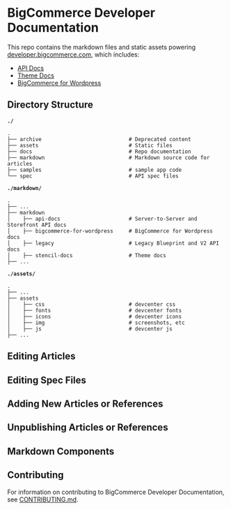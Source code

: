 # BigCommerce Developer Documentation

This repo contains the markdown files and static assets powering [developer.bigcommerce.com](https://developer.bigcommerce.com/stencil-docs), which includes: 
* [API Docs](https://developer.bigcommerce.com/api-docs)
* [Theme Docs](https://developer.bigcommerce.com/stencil-docs)
* [BigCommerce for Wordpress](https://developer.bigcommerce.com/bigcommerce-for-wordpress)

## Directory Structure


**`./`**
```shell
.
├── archive                            # Deprecated content
├── assets                             # Static files
├── docs                               # Repo documentation
├── markdown                           # Markdown source code for articles
├── samples                            # sample app code
└── spec                               # API spec files
```

**`./markdown/`**

```shell
.
├── ...
├── markdown                           
│    ├── api-docs                      # Server-to-Server and Storefront API docs
│    ├── bigcommerce-for-wordpress     # BigCommerce for Wordpress docs
│    ├── legacy                        # Legacy Blueprint and V2 API docs
│    ├── stencil-docs                  # Theme docs
├── ...
```

**`./assets/`**
```shell
.
├── ...
├── assets                             
│    ├── css                           # devcenter css
│    ├── fonts                         # devcenter fonts
│    ├── icons                         # devcenter icons
│    ├── img                           # screenshots, etc
│    ├── js                            # devcenter js 
├── ...
```
## Editing Articles

## Editing Spec Files

## Adding New Articles or References

## Unpublishing Articles or References

## Markdown Components

## Contributing
For information on contributing to BigCommerce Developer Documentation, see [CONTRIBUTING.md](CONTRIBUTING.md).